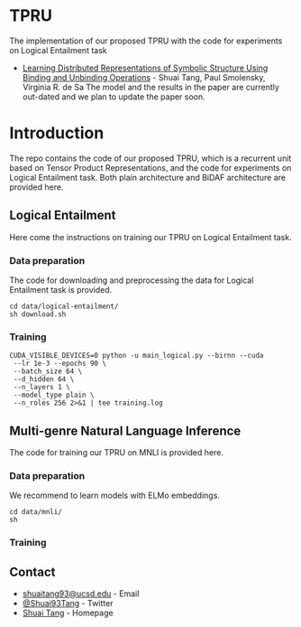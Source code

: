 # TPRU
The implementation of our proposed TPRU with the code for experiments on Logical Entailment task
* [Learning Distributed Representations of Symbolic Structure Using Binding and Unbinding Operations](https://arxiv.org/pdf/1810.12456.pdf) - Shuai Tang, Paul Smolensky, Virginia R. de Sa
The model and the results in the paper are currently out-dated and we plan to update the paper soon.

# Introduction

The repo contains the code of our proposed TPRU, which is a recurrent unit based on Tensor Product Representations, and the code for experiments on Logical Entailment task. Both plain architecture and BiDAF architecture are provided here. 

## Logical Entailment
Here come the instructions on training our TPRU on Logical Entailment task.


### Data preparation
The code for downloading and preprocessing the data for Logical Entailment task is provided.
```
cd data/logical-entailment/
sh download.sh
```

### Training
```
CUDA_VISIBLE_DEVICES=0 python -u main_logical.py --birnn --cuda 
 --lr 1e-3 --epochs 90 \
 --batch_size 64 \
 --d_hidden 64 \
 --n_layers 1 \
 --model_type plain \
 --n_roles 256 2>&1 | tee training.log 
```

## Multi-genre Natural Language Inference
The code for training our TPRU on MNLI is provided here.

### Data preparation
We recommend to learn models with ELMo embeddings.
```
cd data/mnli/
sh 
```

### Training



## Contact
* [shuaitang93@ucsd.edu](mailto:shuaitang93.ucsd.edu) - Email
* [@Shuai93Tang](https://twitter.com/Shuai93Tang) - Twitter
* [Shuai Tang](http://shuaitang.github.io/) - Homepage

